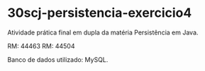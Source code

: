 # 30scj-persistencia-exercicio4
Atividade prática final em dupla da matéria Persistência em Java.

RM: 44463
RM: 44504

Banco de dados utilizado: MySQL.
